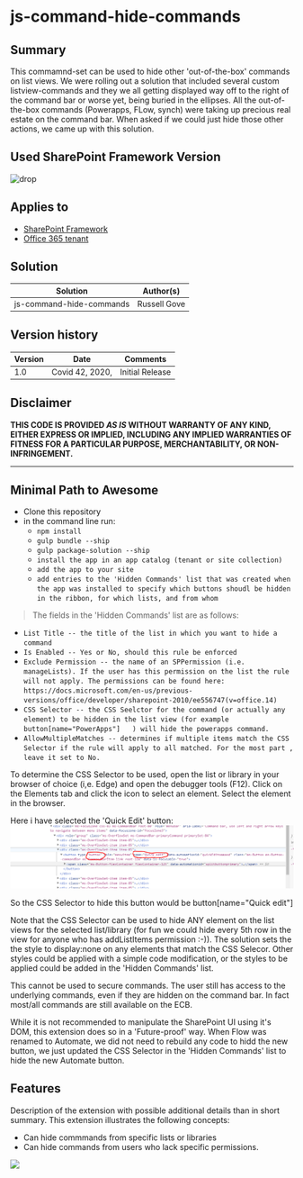 # js-command-hide-commands

## Summary
This commamnd-set can be used to hide other 'out-of-the-box' commands on list views.
We were rolling out a solution that included several custom listview-commands and they we all getting displayed way off to the right of the command bar or worse yet, being buried in the ellipses. All the 
out-of-the-box commands (Powerapps, FLow, synch) were taking up precious real estate on the command bar.
When asked if we could just hide those other actions, we came up with this solution.

## Used SharePoint Framework Version 
![drop](https://img.shields.io/badge/version-GA-green.svg)

## Applies to

* [SharePoint Framework](https://dev.office.com/sharepoint)
* [Office 365 tenant](https://dev.office.com/sharepoint/docs/spfx/set-up-your-development-environment)


## Solution

Solution|Author(s)
--------|---------
js-command-hide-commands | Russell Gove

## Version history

Version|Date|Comments
-------|----|--------
1.0|Covid 42, 2020,|Initial Release


## Disclaimer
**THIS CODE IS PROVIDED *AS IS* WITHOUT WARRANTY OF ANY KIND, EITHER EXPRESS OR IMPLIED, INCLUDING ANY IMPLIED WARRANTIES OF FITNESS FOR A PARTICULAR PURPOSE, MERCHANTABILITY, OR NON-INFRINGEMENT.**

---

## Minimal Path to Awesome

- Clone this repository
- in the command line run:
  - `npm install`
  - `gulp bundle --ship`
  - `gulp package-solution --ship`
  - `install the app in an app catalog (tenant or site collection)`
  - `add the app to your site`
  - `add entries to the 'Hidden Commands' list that was created when the app was installed to specify which buttons shoudl be hidden in the ribbon, for which lists, and from whom`

> The fields in the 'Hidden Commands' list are as follows:
- `List Title -- the title of the list in which you want to hide a command`
- `Is Enabled -- Yes or No, should this rule be enforced`
- `Exclude Permission -- the name of an SPPermission (i.e. manageLists). If the user has this permission on the list the rule will not apply. The permissions can be found here: https://docs.microsoft.com/en-us/previous-versions/office/developer/sharepoint-2010/ee556747(v=office.14)`
- `CSS Selector -- the CSS Seelctor for the command (or actually any element) to be hidden in the list view (for example button[name="PowerApps"]	) will hide the powerapps command.`
- `AllowMultipleMatches -- determines if multiple items match the CSS Selector if the rule will apply to all matched. For the most part , leave it set to No.`


To determine the CSS Selector to be used, open the list or library in your browser of choice (i,e. Edge) and open the debugger tools (F12). Click on the Elements tab and click the icon to select an element. Select the element in the browser. 

Here i have selected the 'Quick Edit' button:
![CSS SELECTOR](./CssSelector.PNG)

So the CSS Selector to hide this  button would be  button[name="Quick edit"]

Note that the CSS Selector can be used to hide ANY element on the list views for the selected list/library (for fun we could hide every 5th row in the view for anyone who has addListItems permission :-)). The solution sets the the style to display:none on any elements that match the CSS Selecor. Other styles could be applied with a simple code modification, or the styles to be applied could be added in the 'Hidden Commands' list.

This cannot be used to secure commands. The user still has access to the underlying commands, even if they are hidden on the command bar. In fact most/all commands are still available on the ECB.

While it is not recommended to manipulate the SharePoint UI using it's DOM, this extension does so in a 'Future-proof' way. When Flow was renamed to Automate, we did not need to rebuild any code to hidd the new button, we just updated the CSS Selector in the 'Hidden Commands' list to hide the new Automate button.



## Features
Description of the extension with possible additional details than in short summary.
This extension illustrates the following concepts:

- Can hide commmands from specific lists or libraries
- Can hide commands from users who lack specific permissions.




<img src="https://telemetry.sharepointpnp.com/sp-dev-fx-extensions/samples/readme-template" />
